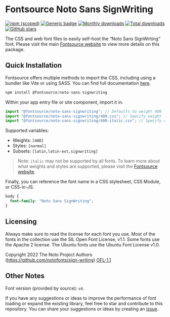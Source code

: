 # Fontsource Noto Sans SignWriting

[![npm (scoped)](https://img.shields.io/npm/v/@fontsource/noto-sans-signwriting?color=brightgreen)](https://www.npmjs.com/package/@fontsource/noto-sans-signwriting) [![Generic badge](https://img.shields.io/badge/fontsource-passing-brightgreen)](https://github.com/fontsource/fontsource) [![Monthly downloads](https://badgen.net/npm/dm/@fontsource/noto-sans-signwriting)](https://github.com/fontsource/fontsource) [![Total downloads](https://badgen.net/npm/dt/@fontsource/noto-sans-signwriting)](https://github.com/fontsource/fontsource) [![GitHub stars](https://img.shields.io/github/stars/fontsource/fontsource.svg?style=social&label=Star)](https://github.com/fontsource/fontsource/stargazers)

The CSS and web font files to easily self-host the “Noto Sans SignWriting” font. Please visit the main [Fontsource website](https://fontsource.org/fonts/noto-sans-signwriting) to view more details on this package.

## Quick Installation

Fontsource offers multiple methods to import the CSS, including using a bundler like Vite or using SASS. You can find full documentation [here](https://fontsource.org/docs/getting-started/introduction).

```javascript
npm install @fontsource/noto-sans-signwriting
```

Within your app entry file or site component, import it in.

```javascript
import "@fontsource/noto-sans-signwriting"; // Defaults to weight 400
import "@fontsource/noto-sans-signwriting/400.css"; // Specify weight
import "@fontsource/noto-sans-signwriting/400-italic.css"; // Specify weight and style
```

Supported variables:
- Weights: `[400]`
- Styles: `[normal]`
- Subsets: `[latin,latin-ext,signwriting]`

> Note: `italic` may not be supported by all fonts. To learn more about what weights and styles are supported, please visit the [Fontsource website](https://fontsource.org/fonts/noto-sans-signwriting).

Finally, you can reference the font name in a CSS stylesheet, CSS Module, or CSS-in-JS.

```css
body {
  font-family: "Noto Sans SignWriting";
}
```

## Licensing
Always make sure to read the license for each font you use. Most of the fonts in the collection use the SIL Open Font License, v1.1. Some fonts use the Apache 2 license. The Ubuntu fonts use the Ubuntu Font License v1.0.

Copyright 2022 The Noto Project Authors (https://github.com/notofonts/sign-writing)
[OFL-1.1](https://openfontlicense.org)

## Other Notes
Font version (provided by source): `v4`.

If you have any suggestions or ideas to improve the performance of font loading or expand the existing library, feel free to star and contribute to this repository. You can share your suggestions or ideas by creating an [issue](https://github.com/fontsource/fontsource/issues).